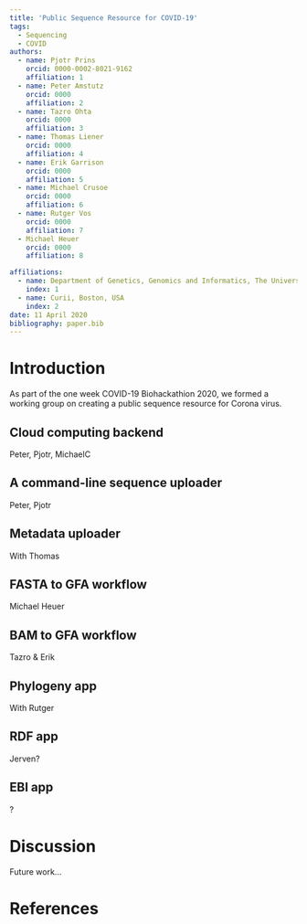```yaml
---
title: 'Public Sequence Resource for COVID-19'
tags:
  - Sequencing
  - COVID
authors:
  - name: Pjotr Prins
    orcid: 0000-0002-8021-9162
    affiliation: 1
  - name: Peter Amstutz
    orcid: 0000
    affiliation: 2
  - name: Tazro Ohta
    orcid: 0000
    affiliation: 3
  - name: Thomas Liener
    orcid: 0000
    affiliation: 4
  - name: Erik Garrison
    orcid: 0000
    affiliation: 5
  - name: Michael Crusoe
    orcid: 0000
    affiliation: 6
  - name: Rutger Vos
    orcid: 0000
    affiliation: 7
  - Michael Heuer
    orcid: 0000
    affiliation: 8

affiliations:
  - name: Department of Genetics, Genomics and Informatics, The University of Tennessee Health Science Center, Memphis, TN, USA.
    index: 1
  - name: Curii, Boston, USA
    index: 2
date: 11 April 2020
bibliography: paper.bib
---
```


<!--

The paper.md, bibtex and figure file can be found in this repo:

  https://github.com/arvados/bh20-seq-resource

To modify, please clone the repo. You can generate PDF of the paper by
pasting above link (or yours) with

  https://github.com/biohackrxiv/bhxiv-gen-pdf

-->

# Introduction

As part of the one week COVID-19 Biohackathion 2020, we formed a
working group on creating a public sequence resource for Corona virus.


<!--

    RESULTS!

    For each section below

    State the problem you worked on
    Give the state-of-the art/plan
    Describe what you have done/results starting with The working group created...
    Write a conclusion
    Write up any future work

-->

## Cloud computing backend

Peter, Pjotr, MichaelC

## A command-line sequence uploader

Peter, Pjotr

## Metadata uploader

With Thomas

## FASTA to GFA workflow

Michael Heuer

## BAM to GFA workflow

Tazro & Erik

## Phylogeny app

With Rutger

## RDF app

Jerven?

## EBI app

?

# Discussion

Future work...

# References
